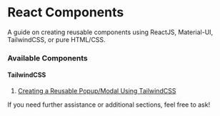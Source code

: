 # React Components

A guide on creating reusable components using ReactJS, Material-UI, TailwindCSS, or pure HTML/CSS.

### Available Components

#### TailwindCSS

1. [Creating a Reusable Popup/Modal Using TailwindCSS](https://github.com/tisufa/react-components/tree/react-modal-with-tailwindcss "Creating a Reusable Popup/Modal Using TailwindCSS")

If you need further assistance or additional sections, feel free to ask!
